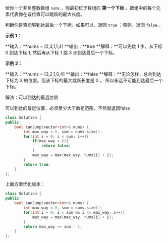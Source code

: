 给你一个非负整数数组 `nums` ，你最初位于数组的 **第一个下标** 。数组中的每个元素代表你在该位置可以跳跃的最大长度。

判断你是否能够到达最后一个下标，如果可以，返回 `true` ；否则，返回 `false` 。

**示例 1：**

**输入：**nums = [2,3,1,1,4]
**输出：**true
**解释：**可以先跳 1 步，从下标 0 到达下标 1, 然后再从下标 1 跳 3 步到达最后一个下标。

**示例 2：**

**输入：**nums = [3,2,1,0,4]
**输出：**false
**解释：**无论怎样，总会到达下标为 3 的位置。但该下标的最大跳跃长度是 0 ， 所以永远不可能到达最后一个下标。

解法：可以到达的最远位置

可以到达的最远位置，必须至少大于数组范围，不然就返回false
```cpp
class Solution {
public:
    bool canJump(vector<int>& nums) {
        int max_way = 0, sum = nums.size();
        for(int i = 0; i < sum; i++){
            if(max_way < i){
                return false;
            }
            max_way = max(max_way, nums[i] + i);
        }
        return true;
    }
};
```

上面方案优化版本：
```cpp
class Solution {
public:
    bool canJump(vector<int>& nums) {
        int max_way = 0, sum = nums.size();
        for(int i = 0; i < sum && i <= max_way; i++){
            max_way = max(max_way, nums[i] + i);
        }
        return max_way >= sum - 1;
    }
};
```